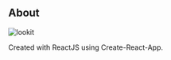 ## About

![lookit](https://github.com/adrianlee0118/razr-fe-test/blob/master/assets/captured.gif)

Created with ReactJS using Create-React-App.
